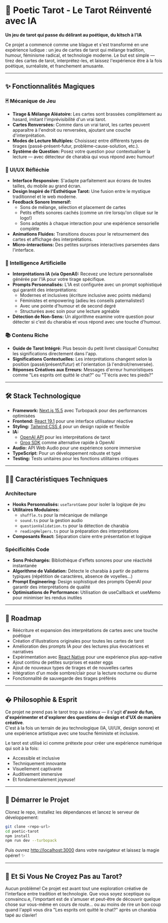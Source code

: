 # 🎴 Poetic Tarot - Le Tarot Réinventé avec IA

**Un jeu de tarot qui passe du délirant au poétique, du kitsch à l'IA**

Ce projet a commencé comme une blague et s'est transformé en une expérience ludique : un jeu de cartes de tarot qui mélange tradition, humour, féminisme radical, et technologie moderne. Le but est simple — tirez des cartes de tarot, interprétez-les, et laissez l'expérience être à la fois poétique, surréaliste, et franchement amusante.

---

## ✨ Fonctionnalités Magiques

### 🃏 Mécanique de Jeu
- **Tirage & Mélange Aléatoire:** Les cartes sont brassées complètement au hasard, imitant l'imprévisibilité d'un vrai tarot.
- **Cartes Renversées:** Comme dans un vrai tarot, les cartes peuvent apparaître à l'endroit ou renversées, ajoutant une couche d'interprétation.
- **Modes de Lecture Multiples:** Choisissez entre différents types de tirages (passé-présent-futur, problème-cause-solution, etc.).
- **Système de Question:** Posez votre question pour contextualiser la lecture — avec détecteur de charabia qui vous répond avec humour!

### 🎨 UI/UX Réfléchie
- **Interface Responsive:** S'adapte parfaitement aux écrans de toutes tailles, du mobile au grand écran.
- **Design Inspiré de l'Esthétique Tarot:** Une fusion entre le mystique traditionnel et le web moderne.
- **Feedback Sonore Immersif:**
  - Sons de mélange, sélection et placement de cartes
  - Petits effets sonores cachés (comme un rire lorsqu'on clique sur le logo!)
  - Sons adaptés à chaque interaction pour une expérience sensorielle complète
- **Animations Fluides:** Transitions douces pour le retournement des cartes et affichage des interprétations.
- **Micro-interactions:** Des petites surprises interactives parsemées dans l'interface.

### 🤖 Intelligence Artificielle
- **Interprétations IA (via OpenAI):** Recevez une lecture personnalisée générée par l'IA pour votre tirage spécifique.
- **Prompts Personnalisés:** L'IA est configurée avec un prompt sophistiqué qui garantit des interprétations:
  - Modernes et inclusives (écriture inclusive avec points médians)
  - Féministes et empowering (adieu les conseils paternalistes!)
  - Avec une pointe d'humour et de second degré
  - Structurées avec soin pour une lecture agréable
- **Détection de Non-Sens:** Un algorithme examine votre question pour détecter si c'est du charabia et vous répond avec une touche d'humour.

### 📚 Contenu Riche
- **Guide de Tarot Intégré:** Plus besoin du petit livret classique! Consultez les significations directement dans l'app.
- **Significations Contextuelles:** Les interprétations changent selon la position (passé/présent/futur) et l'orientation (à l'endroit/renversée).
- **Réponses Créatives aux Erreurs:** Messages d'erreur humoristiques comme "Les esprits ont quitté le chat?" ou "T'écris avec tes pieds?"

---

## 🛠️ Stack Technologique

- **Framework:** [Next.js 15.5](https://nextjs.org/) avec Turbopack pour des performances optimisées
- **Frontend:** [React 19.1](https://react.dev/) pour une interface utilisateur réactive
- **Styling:** [Tailwind CSS 4](https://tailwindcss.com/) pour un design rapide et flexible
- **IA:** 
  - [OpenAI API](https://platform.openai.com/) pour les interprétations de tarot
  - [Groq SDK](https://groq.com/) comme alternative rapide à OpenAI
- **Audio:** API Web Audio pour une expérience sonore immersive
- **TypeScript:** Pour un développement robuste et typé
- **Testing:** Tests unitaires pour les fonctions utilitaires critiques

---

## 🧙‍♀️ Caractéristiques Techniques

### Architecture
- **Hooks Personnalisés:** `useTarotGame` pour isoler la logique de jeu
- **Utilitaires Modulaires:** 
  - `shuffle.ts` pour la mécanique de mélange
  - `sound.ts` pour la gestion audio
  - `questionValidation.ts` pour la détection de charabia
  - `readingHelpers.ts` pour la préparation des interprétations
- **Composants React:** Séparation claire entre présentation et logique

### Spécificités Code
- **Sons Préchargés:** Bibliothèque d'effets sonores pour une réactivité instantanée
- **Algorithme de Validation:** Détecte le charabia à partir de patterns typiques (répétition de caractères, absence de voyelles...)
- **Prompt Engineering:** Design sophistiqué des prompts OpenAI pour garantir des interprétations de qualité
- **Optimisations de Performance:** Utilisation de useCallback et useMemo pour minimiser les rendus inutiles

---

## 🚧 Roadmap

- Réécriture et expansion des interprétations de cartes avec une touche poétique
- Création d'illustrations originales pour toutes les cartes de tarot
- Amélioration des prompts IA pour des lectures plus évocatrices et narratives
- Expérimentation avec [React Native](https://reactnative.dev/) pour une expérience plus app-native
- Ajout continu de petites surprises et easter eggs
- Ajout de nouveaux types de tirages et de nouvelles cartes
- Intégration d'un mode sombre/clair pour la lecture nocturne ou diurne
- Fonctionnalité de sauvegarde des tirages préférés

---

## � Philosophie & Esprit

Ce projet ne prend pas le tarot trop au sérieux — il s'agit **d'avoir du fun, d'expérimenter et d'explorer des questions de design et d'UX de manière créative**.\
C'est à la fois un terrain de jeu technologique (IA, UI/UX, design sonore) et une expérience artistique avec une touche féministe et inclusive.

Le tarot est utilisé ici comme prétexte pour créer une expérience numérique qui soit à la fois:
- Accessible et inclusive
- Techniquement innovante
- Visuellement captivante
- Auditivement immersive
- Et fondamentalement joyeuse!

---

## 🚀 Démarrer le Projet

Clonez le repo, installez les dépendances et lancez le serveur de développement:

```bash
git clone <repo-url>
cd poetic-tarot
npm install
npm run dev --turbopack
```

Puis ouvrez <http://localhost:3000> dans votre navigateur et laissez la magie opérer! ✨

---

## 🔮 Et Si Vous Ne Croyez Pas au Tarot?

Aucun problème! Ce projet est avant tout une exploration créative de l'interface entre tradition et technologie. Que vous soyez sceptique ou convaincu.e, l'important est de s'amuser et peut-être de découvrir quelque chose sur vous-même en cours de route... ou au moins de rire un bon coup quand l'appli vous dira "Les esprits ont quitté le chat?" après un charabia tapé au clavier!
